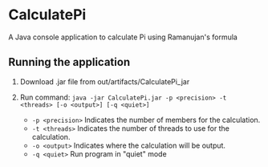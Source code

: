 # CalculatePi
A Java console application to calculate Pi using Ramanujan's formula

## Running the application
1. Download .jar file from out/artifacts/CalculatePi_jar

2. Run command: ```java -jar CalculatePi.jar -p <precision> -t <threads> [-o <output>] [-q <quiet>]```
    * ```-p <precision>``` Indicates the number of members for the calculation.
    * ```-t <threads>``` Indicates the number of threads to use for the calculation.
    * ```-o <output>``` Indicates where the calculation will be output.
    * ```-q <quiet>``` Run program in "quiet" mode
    
    
